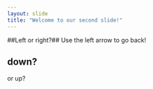 ```yaml
---
layout: slide
title: "Welcome to our second slide!"
---
```

##Left or right?##
Use the left arrow to go back!

## down?
or up?
